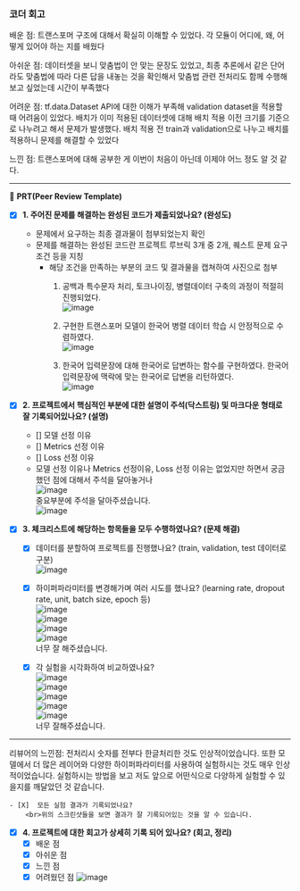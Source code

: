 ### 코더 회고
배운 점: 트랜스포머 구조에 대해서 확실히 이해할 수 있었다. 각 모듈이 어디에, 왜, 어떻게 있어야 하는 지를 배웠다

아쉬운 점: 데이터셋을 보니 맞춤법이 안 맞는 문장도 있었고, 최종 추론에서 같은 단어라도 맞춤법에 따라 다른 답을 내놓는 것을 확인해서 맞춤법 관련 전처리도 함께 수행해보고 싶었는데 시간이 부족했다

어려운 점: tf.data.Dataset API에 대한 이해가 부족해 validation dataset을 적용할 때 어려움이 있었다. 배치가 이미 적용된 데이터셋에 대해 배치 적용 이전 크기를 기준으로 나누려고 해서 문제가 발생했다. 배치 적용 전 train과 validation으로 나누고 배치를 적용하니 문제를 해결할 수 있었다

느낀 점: 트랜스포머에 대해 공부한 게 이번이 처음이 아닌데 이제야 어느 정도 알 것 같다. 

---
🔑 **PRT(Peer Review Template)**

- [X]  **1. 주어진 문제를 해결하는 완성된 코드가 제출되었나요? (완성도)**
    - 문제에서 요구하는 최종 결과물이 첨부되었는지 확인
    - 문제를 해결하는 완성된 코드란 프로젝트 루브릭 3개 중 2개, 
    퀘스트 문제 요구조건 등을 지칭
        - 해당 조건을 만족하는 부분의 코드 및 결과물을 캡쳐하여 사진으로 첨부
          1. 공백과 특수문자 처리, 토크나이징, 병렬데이터 구축의 과정이 적절히 진행되었다.<br>
             ![image](https://github.com/4rldur0/AIFFEL-Quest/assets/104029654/0abf8a0f-d434-49bd-8cbe-92c8533779a3)<br>

          2. 구현한 트랜스포머 모델이 한국어 병렬 데이터 학습 시 안정적으로 수렴하였다.<br>
             ![image](https://github.com/4rldur0/AIFFEL-Quest/assets/104029654/18fe4043-6ac2-4089-97af-06c61e3e89d3)<br>

          4. 한국어 입력문장에 대해 한국어로 답변하는 함수를 구현하였다.	한국어 입력문장에 맥락에 맞는 한국어로 답변을 리턴하였다.<br>
        ![image](https://github.com/4rldur0/AIFFEL-Quest/assets/104029654/ce9b720e-790c-47a2-9dc0-cedc805344fa)


- [X]  **2. 프로젝트에서 핵심적인 부분에 대한 설명이 주석(닥스트링) 및 마크다운 형태로 잘 기록되어있나요? (설명)**
    - []  모델 선정 이유 
    - []  Metrics 선정 이유  
    - []  Loss 선정 이유
    - 모델 선정 이유나 Metrics 선정이유, Loss 선정 이유는 없었지만 하면서 궁금했던 점에 대해서 주석을 달아놓거나<br>
    ![image](https://github.com/4rldur0/AIFFEL-Quest/assets/104029654/909a5f00-2ec5-4091-acd2-e9b6af370a74)<br>
      중요부분에 주석을 달아주셨습니다.<br>
      ![image](https://github.com/4rldur0/AIFFEL-Quest/assets/104029654/19633cbb-2242-4a03-8a05-1e8e53c3523f) <br>

    


- [X]  **3. 체크리스트에 해당하는 항목들을 모두 수행하였나요? (문제 해결)**
    - [X]  데이터를 분할하여 프로젝트를 진행했나요? (train, validation, test 데이터로 구분)<br>
    ![image](https://github.com/4rldur0/AIFFEL-Quest/assets/104029654/d75f3ca3-dd81-4482-9f48-d93d98dd5d6a)<br>
    - [X]  하이퍼파라미터를 변경해가며 여러 시도를 했나요? (learning rate, dropout rate, unit, batch size, epoch 등)<br>
    ![image](https://github.com/4rldur0/AIFFEL-Quest/assets/104029654/36978daf-5505-4cf8-b2d5-44755576ccb3)<br>
    ![image](https://github.com/4rldur0/AIFFEL-Quest/assets/104029654/07b6f482-0488-4247-b76b-f7a802ac2350)<br>
    ![image](https://github.com/4rldur0/AIFFEL-Quest/assets/104029654/72115c07-f4c3-42a6-b209-1d266184e1f9)<br>
    ![image](https://github.com/4rldur0/AIFFEL-Quest/assets/104029654/286bb8fd-2832-4e18-9049-2267c381cf86)<br>
너무 잘 해주셨습니다.

    - [X]  각 실험을 시각화하여 비교하였나요?  
![image](https://github.com/4rldur0/AIFFEL-Quest/assets/104029654/f0407fe6-c32b-4f0c-a023-308d47e04459)<br>
![image](https://github.com/4rldur0/AIFFEL-Quest/assets/104029654/693a22be-ebff-4a57-a6de-c30088291401)<br>
![image](https://github.com/4rldur0/AIFFEL-Quest/assets/104029654/d1cd2fcd-0cab-4c7b-8943-11d048bb13c5)<br>
![image](https://github.com/4rldur0/AIFFEL-Quest/assets/104029654/df1ae92c-95a5-4b7c-bc90-a4afc60e4f65)<br>
![image](https://github.com/4rldur0/AIFFEL-Quest/assets/104029654/33b8e2a0-1fb6-4b7e-93bd-1bdc69fccfa1)<br>
너무 잘해주셨습니다.


_______________________________________________________________________________________________________
리뷰어의 느낀점:
전처리시 숫자를 전부다 한글처리한 것도 인상적이었습니다. 또한 모델에서 더 많은 레이어와 다양한 하이퍼파라미터를 사용하여 실험하시는 것도 매우 인상적이었습니다. 실험하시는 방법을 보고 저도 앞으로 어떤식으로 다양하게 실험할 수 있을지를 깨달았던 것 같습니다.


    - [X]  모든 실험 결과가 기록되었나요?
        <br>위의 스크린샷들을 보면 결과가 잘 기록되어있는 것을 알 수 있습니다.
 
- [X]  **4. 프로젝트에 대한 회고가 상세히 기록 되어 있나요? (회고, 정리)**
    - [X]  배운 점
    - [X]  아쉬운 점
    - [X]  느낀 점
    - [X]  어려웠던 점
![image](https://github.com/4rldur0/AIFFEL-Quest/assets/104029654/2e697885-cc0d-41ba-a985-6548d9eaa705)

